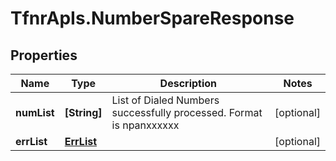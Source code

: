 # TfnrApIs.NumberSpareResponse

## Properties
Name | Type | Description | Notes
------------ | ------------- | ------------- | -------------
**numList** | **[String]** | List of Dialed Numbers successfully processed. Format is npanxxxxxx | [optional] 
**errList** | [**ErrList**](ErrList.md) |  | [optional] 


